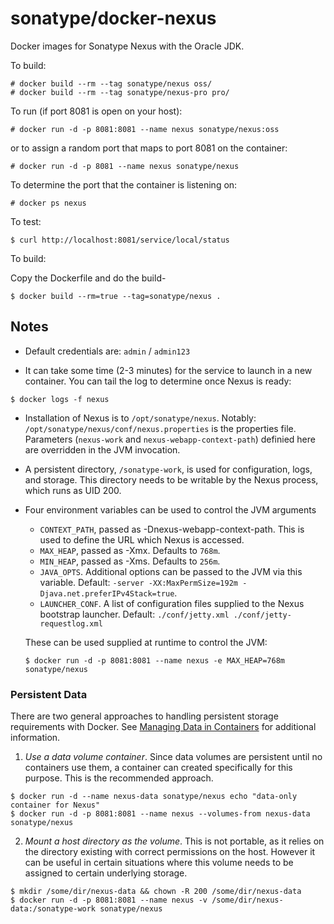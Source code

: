 # sonatype/docker-nexus

Docker images for Sonatype Nexus with the Oracle JDK.

To build:
```
# docker build --rm --tag sonatype/nexus oss/
# docker build --rm --tag sonatype/nexus-pro pro/
```

To run (if port 8081 is open on your host):

```
# docker run -d -p 8081:8081 --name nexus sonatype/nexus:oss
```

or to assign a random port that maps to port 8081 on the container:

```
# docker run -d -p 8081 --name nexus sonatype/nexus
```

To determine the port that the container is listening on:

```
# docker ps nexus
```

To test:

```
$ curl http://localhost:8081/service/local/status
```

To build:

Copy the Dockerfile and do the build-

```
$ docker build --rm=true --tag=sonatype/nexus .
```


## Notes

* Default credentials are: `admin` / `admin123`

* It can take some time (2-3 minutes) for the service to launch in a
new container.  You can tail the log to determine once Nexus is ready:

```
$ docker logs -f nexus
```

* Installation of Nexus is to `/opt/sonatype/nexus`.  Notably:
  `/opt/sonatype/nexus/conf/nexus.properties` is the properties file.
  Parameters (`nexus-work` and `nexus-webapp-context-path`) definied
  here are overridden in the JVM invocation.

* A persistent directory, `/sonatype-work`, is used for configuration,
logs, and storage. This directory needs to be writable by the Nexus
process, which runs as UID 200.

* Four environment variables can be used to control the JVM arguments

  * `CONTEXT_PATH`, passed as -Dnexus-webapp-context-path.  This is used to define the
  URL which Nexus is accessed.
  * `MAX_HEAP`, passed as -Xmx.  Defaults to `768m`.
  * `MIN_HEAP`, passed as -Xms.  Defaults to `256m`.
  * `JAVA_OPTS`.  Additional options can be passed to the JVM via this variable.
  Default: `-server -XX:MaxPermSize=192m -Djava.net.preferIPv4Stack=true`.
  * `LAUNCHER_CONF`.  A list of configuration files supplied to the
  Nexus bootstrap launcher.  Default: `./conf/jetty.xml ./conf/jetty-requestlog.xml`

  These can be used supplied at runtime to control the JVM:

  ```
  $ docker run -d -p 8081:8081 --name nexus -e MAX_HEAP=768m sonatype/nexus
  ```


### Persistent Data

There are two general approaches to handling persistent
storage requirements with Docker. See [Managing Data in
Containers](https://docs.docker.com/userguide/dockervolumes/) for
additional information.

  1. *Use a data volume container*.  Since data volumes are persistent
  until no containers use them, a container can created specifically for 
  this purpose.  This is the recommended approach.  

  ```
  $ docker run -d --name nexus-data sonatype/nexus echo "data-only container for Nexus"
  $ docker run -d -p 8081:8081 --name nexus --volumes-from nexus-data sonatype/nexus
  ```

  2. *Mount a host directory as the volume*.  This is not portable, as it
  relies on the directory existing with correct permissions on the host.
  However it can be useful in certain situations where this volume needs
  to be assigned to certain underlying storage.  

  ```
  $ mkdir /some/dir/nexus-data && chown -R 200 /some/dir/nexus-data
  $ docker run -d -p 8081:8081 --name nexus -v /some/dir/nexus-data:/sonatype-work sonatype/nexus
  ```

